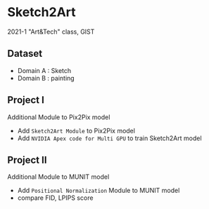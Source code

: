 # Sketch2Art
2021-1 "Art&Tech" class, GIST

## Dataset
- Domain A : Sketch
- Domain B : painting

## Project I
Additional Module to Pix2Pix model
- Add `Sketch2Art Module` to Pix2Pix model
- Add `NVIDIA Apex code for Multi GPU` to train Sketch2Art model

## Project II
Additional Module to MUNIT model
- Add `Positional Normalization` Module to MUNIT model
- compare FID, LPIPS score

